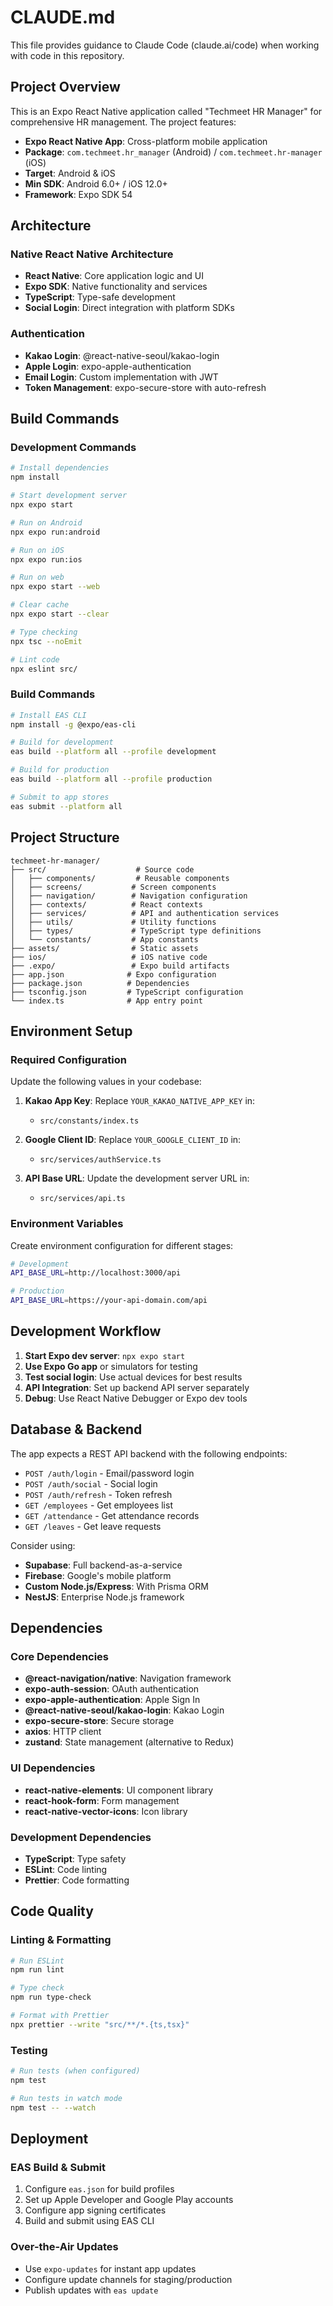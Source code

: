 # CLAUDE.md

This file provides guidance to Claude Code (claude.ai/code) when working with code in this repository.

## Project Overview

This is an Expo React Native application called "Techmeet HR Manager" for comprehensive HR management. The project features:

- **Expo React Native App**: Cross-platform mobile application
- **Package**: `com.techmeet.hr_manager` (Android) / `com.techmeet.hr-manager` (iOS)
- **Target**: Android & iOS
- **Min SDK**: Android 6.0+ / iOS 12.0+
- **Framework**: Expo SDK 54

## Architecture

### Native React Native Architecture
- **React Native**: Core application logic and UI
- **Expo SDK**: Native functionality and services
- **TypeScript**: Type-safe development
- **Social Login**: Direct integration with platform SDKs

### Authentication
- **Kakao Login**: @react-native-seoul/kakao-login
- **Apple Login**: expo-apple-authentication
- **Email Login**: Custom implementation with JWT
- **Token Management**: expo-secure-store with auto-refresh

## Build Commands

### Development Commands
```bash
# Install dependencies
npm install

# Start development server
npx expo start

# Run on Android
npx expo run:android

# Run on iOS
npx expo run:ios

# Run on web
npx expo start --web

# Clear cache
npx expo start --clear

# Type checking
npx tsc --noEmit

# Lint code
npx eslint src/
```

### Build Commands
```bash
# Install EAS CLI
npm install -g @expo/eas-cli

# Build for development
eas build --platform all --profile development

# Build for production
eas build --platform all --profile production

# Submit to app stores
eas submit --platform all
```

## Project Structure

```
techmeet-hr-manager/
├── src/                    # Source code
│   ├── components/         # Reusable components
│   ├── screens/           # Screen components
│   ├── navigation/        # Navigation configuration
│   ├── contexts/          # React contexts
│   ├── services/          # API and authentication services
│   ├── utils/             # Utility functions
│   ├── types/             # TypeScript type definitions
│   └── constants/         # App constants
├── assets/                # Static assets
├── ios/                   # iOS native code
├── .expo/                 # Expo build artifacts
├── app.json              # Expo configuration
├── package.json          # Dependencies
├── tsconfig.json         # TypeScript configuration
└── index.ts              # App entry point
```

## Environment Setup

### Required Configuration
Update the following values in your codebase:

1. **Kakao App Key**: Replace `YOUR_KAKAO_NATIVE_APP_KEY` in:
   - `src/constants/index.ts`

2. **Google Client ID**: Replace `YOUR_GOOGLE_CLIENT_ID` in:
   - `src/services/authService.ts`

3. **API Base URL**: Update the development server URL in:
   - `src/services/api.ts`

### Environment Variables
Create environment configuration for different stages:
```bash
# Development
API_BASE_URL=http://localhost:3000/api

# Production
API_BASE_URL=https://your-api-domain.com/api
```

## Development Workflow

1. **Start Expo dev server**: `npx expo start`
2. **Use Expo Go app** or simulators for testing
3. **Test social login**: Use actual devices for best results
4. **API Integration**: Set up backend API server separately
5. **Debug**: Use React Native Debugger or Expo dev tools

## Database & Backend

The app expects a REST API backend with the following endpoints:
- `POST /auth/login` - Email/password login
- `POST /auth/social` - Social login
- `POST /auth/refresh` - Token refresh
- `GET /employees` - Get employees list
- `GET /attendance` - Get attendance records
- `GET /leaves` - Get leave requests

Consider using:
- **Supabase**: Full backend-as-a-service
- **Firebase**: Google's mobile platform
- **Custom Node.js/Express**: With Prisma ORM
- **NestJS**: Enterprise Node.js framework

## Dependencies

### Core Dependencies
- **@react-navigation/native**: Navigation framework
- **expo-auth-session**: OAuth authentication
- **expo-apple-authentication**: Apple Sign In
- **@react-native-seoul/kakao-login**: Kakao Login
- **expo-secure-store**: Secure storage
- **axios**: HTTP client
- **zustand**: State management (alternative to Redux)

### UI Dependencies
- **react-native-elements**: UI component library
- **react-hook-form**: Form management
- **react-native-vector-icons**: Icon library

### Development Dependencies
- **TypeScript**: Type safety
- **ESLint**: Code linting
- **Prettier**: Code formatting

## Code Quality

### Linting & Formatting
```bash
# Run ESLint
npm run lint

# Type check
npm run type-check

# Format with Prettier
npx prettier --write "src/**/*.{ts,tsx}"
```

### Testing
```bash
# Run tests (when configured)
npm test

# Run tests in watch mode
npm test -- --watch
```

## Deployment

### EAS Build & Submit
1. Configure `eas.json` for build profiles
2. Set up Apple Developer and Google Play accounts
3. Configure app signing certificates
4. Build and submit using EAS CLI

### Over-the-Air Updates
- Use `expo-updates` for instant app updates
- Configure update channels for staging/production
- Publish updates with `eas update`